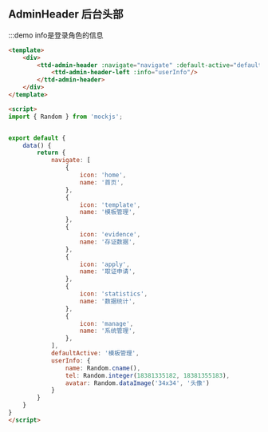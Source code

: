 <style>

</style>

<script>
import { Random } from 'mockjs';


export default {
    data() {
        return {
            navigate: [
                {
                    icon: 'home',
                    name: '首页',
                },
                {
                    icon: 'template',
                    name: '模板管理',
                },
                {
                    icon: 'evidence',
                    name: '存证数据',
                },
                {
                    icon: 'apply',
                    name: '取证申请',
                },
                {
                    icon: 'statistics',
                    name: '数据统计',
                },
                {
                    icon: 'manage',
                    name: '系统管理',
                },
            ], 
            defaultActive: '模板管理',
            userInfo: {
                name: Random.cname(),
                tel: Random.integer(18381335182, 18381355183),
                avatar: Random.dataImage('34x34', '头像'),
                menu: [
                    {
                        icon: 'people',
                        name: '个人中心',
                        handler() {
                            console.log('个人中心')
                        }
                    },
                    {
                        icon: 'back',
                        name: '退出',
                        handler() {
                            console.log('退出')
                        }
                    }
                ]
            }
        }
    },
    methods: {
        changeHandler(navigate) {
            this.$log(navigate)
        }
    }
}
</script>

## AdminHeader 后台头部

:::demo info是登录角色的信息
```html
<template>
    <div>
        <ttd-admin-header :navigate="navigate" :default-active="defaultActive" :change-handler="changeHandler">
            <ttd-admin-header-left :info="userInfo"/>
        </ttd-admin-header>
    </div>
</template>

<script>
import { Random } from 'mockjs';


export default {
    data() {
        return {
            navigate: [
                {
                    icon: 'home',
                    name: '首页',
                },
                {
                    icon: 'template',
                    name: '模板管理',
                },
                {
                    icon: 'evidence',
                    name: '存证数据',
                },
                {
                    icon: 'apply',
                    name: '取证申请',
                },
                {
                    icon: 'statistics',
                    name: '数据统计',
                },
                {
                    icon: 'manage',
                    name: '系统管理',
                },
            ], 
            defaultActive: '模板管理',
            userInfo: {
                name: Random.cname(),
                tel: Random.integer(18381335182, 18381355183),
                avatar: Random.dataImage('34x34', '头像')
            }
        }
    }
}
</script>
```